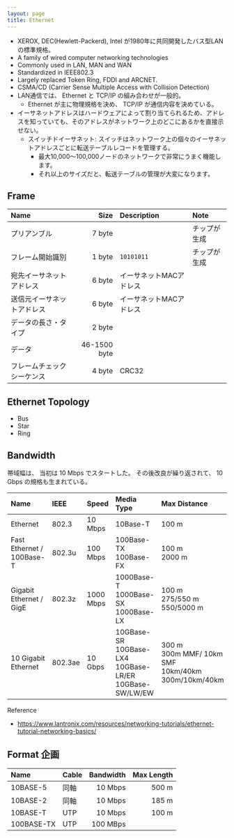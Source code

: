 ```yaml
---
layout: page
title: Ethernet
---
```


* XEROX, DEC(Hewlett-Packerd), Intel が1980年に共同開発したバス型LANの標準規格。
* A family of wired computer networking technologies
* Commonly used in LAN, MAN and WAN
* Standardized in IEEE802.3
* Largely replaced Token Ring, FDDI and ARCNET.
* CSMA/CD (Carrier Sense Multiple Access with Collision Detection)
* LAN通信では、 Ethernet と TCP/IP の組み合わせが一般的。
    * Ethernet が主に物理規格を決め、 TCP/IP が通信内容を決めている。
* イーサネットアドレスはハードウェアによって割り当てられるため、アドレスを知っていても、そのアドレスがネットワーク上のどこにあるかを直接示せない。
    * スイッチドイーサネット: スイッチはネットワーク上の個々のイーサネットアドレスごとに転送テーブルレコードを管理する。
        * 最大10,000〜100,000ノードのネットワークで非常にうまく機能します。
        * それ以上のサイズだと、転送テーブルの管理が大変になります。

## Frame

| Name | Size | Description | Note |
|:--|--:|:--|:--|
| プリアンブル | 7 byte | | チップが生成 |
| フレーム開始識別 | 1 byte | `10101011` | チップが生成 |
| 宛先イーサネットアドレス | 6 byte | イーサネットMACアドレス | |
| 送信元イーサネットアドレス | 6 byte | イーサネットMACアドレス | |
| データの長さ・タイプ | 2 byte | | |
| データ | 46-1500 byte | | |
| フレームチェックシーケンス | 4 byte | CRC32 | |

## Ethernet Topology

* Bus
* Star
* Ring

## Bandwidth

帯域幅は、 当初は 10 Mbps でスタートした。
その後改良が繰り返されて、 10 Gbps の規格も生まれている。

| Name | IEEE | Speed | Media Type | Max Distance |
|:--|:--|:--|:--|:--|
| Ethernet | 802.3 | 10 Mbps | 10Base-T | 100 m |
| Fast Ethernet / 100Base-T | 802.3u | 100 Mbps | 100Base-TX <br>100Base-FX	| 100 m <br>2000 m |
| Gigabit Ethernet / GigE | 802.3z | 1000 Mbps | 1000Base-T<br>1000Base-SX<br>1000Base-LX | 100 m<br>275/550 m<br>550/5000 m |
| 10 Gigabit Ethernet | 802.3ae | 10 Gbps | 10GBase-SR<br>10GBase-LX4<br>10GBase-LR/ER<br>10GBase-SW/LW/EW | 300 m<br>300m MMF/ 10km SMF<br>10km/40km<br>300m/10km/40km |

Reference

* https://www.lantronix.com/resources/networking-tutorials/ethernet-tutorial-networking-basics/

## Format 企画

| Name | Cable | Bandwidth | Max Length |
|:--|:--|--:|--:|
| 10BASE-5 | 同軸 | 10 Mbps | 500 m |
| 10BASE-2 | 同軸 | 10 Mbps | 185 m |
| 10BASE-T | UTP | 10 Mbps | 100 m |
| 100BASE-TX | UTP | 100 MBps | |
